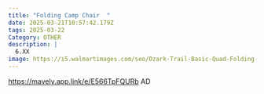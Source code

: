 ```yaml
---
title: "Folding Camp Chair  "
date: 2025-03-21T10:57:42.179Z
tags: 2025-03-22
Category: OTHER
description: |
  6.XX
image: https://i5.walmartimages.com/seo/Ozark-Trail-Basic-Quad-Folding-Camp-Chair-with-Cup-Holder-Peri-Night-Adult_8ed35b34-58ab-4699-8be4-9a412ba612af.1263af152ca1a0aec664ce75c1c2c853.jpeg?odnHeight=640&odnWidth=640&odnBg=FFFFFF
---
```

https://mavely.app.link/e/E566TpFQURb   AD